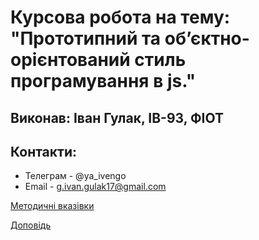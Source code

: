 # Курсова робота на тему: "Прототипний та об’єктно-орієнтований стиль програмування в js." 

## Виконав: Іван Гулак, ІВ-93, ФІОТ

## Контакти: 

* Телеграм - @ya_ivengo
* Email - g.ivan.gulak17@gmail.com


[Методичні вказівки](https://jace-dev.herokuapp.com/design/js-talks#/)

[Доповідь](https://github.com/ivanhulak/software_engineering_template/blob/master/Report.md)
